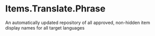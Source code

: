 # Items.Translate.Phrase
An automatically updated repository of all approved, non-hidden item display names for all target languages
